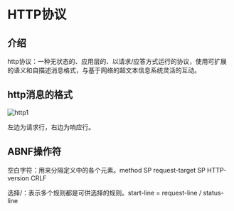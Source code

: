 # HTTP协议

## 介绍

http协议：一种无状态的、应用层的、以请求/应答方式运行的协议，使用可扩展的语义和自描述消息格式，与基于网络的超文本信息系统灵活的互动。



## http消息的格式

![http1](F:\git资料\Learning-summary\Picture\网络\http1.png)

左边为请求行，右边为响应行。

## ABNF操作符

空白字符：用来分隔定义中的各个元素。method SP request-target SP HTTP-version CRLF

选择/：表示多个规则都是可供选择的规则。start-line = request-line / status-line

